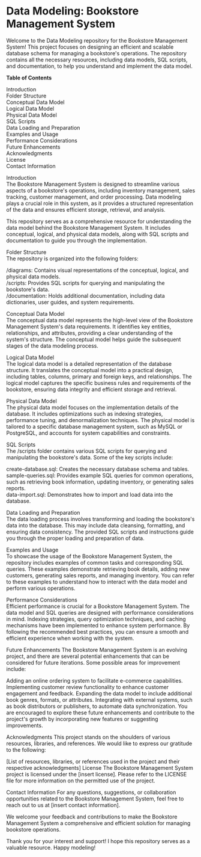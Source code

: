 # Data Modeling: Bookstore Management System

Welcome to the Data Modeling repository for the Bookstore Management System!
This project focuses on designing an efficient and scalable database schema for managing a bookstore's operations. The repository contains all the necessary resources, including data models, SQL scripts, and documentation, to help you understand and implement the data model.

**Table of Contents** 

Introduction  
Folder Structure  
Conceptual Data Model  
Logical Data Model  
Physical Data Model  
SQL Scripts  
Data Loading and Preparation  
Examples and Usage  
Performance Considerations  
Future Enhancements  
Acknowledgments  
License  
Contact Information  


Introduction  
The Bookstore Management System is designed to streamline various aspects of a bookstore's operations, including inventory management, sales tracking, customer management, and order processing. Data modeling plays a crucial role in this system, as it provides a structured representation of the data and ensures efficient storage, retrieval, and analysis.

This repository serves as a comprehensive resource for understanding the data model behind the Bookstore Management System. It includes conceptual, logical, and physical data models, along with SQL scripts and documentation to guide you through the implementation.  

Folder Structure  
The repository is organized into the following folders:  

/diagrams: Contains visual representations of the conceptual, logical, and physical data models.  
/scripts: Provides SQL scripts for querying and manipulating the bookstore's data.  
/documentation: Holds additional documentation, including data dictionaries, user guides, and system requirements.    

Conceptual Data Model  
The conceptual data model represents the high-level view of the Bookstore Management System's data requirements. It identifies key entities, relationships, and attributes, providing a clear understanding of the system's structure. The conceptual model helps guide the subsequent stages of the data modeling process.

Logical Data Model  
The logical data model is a detailed representation of the database structure. It translates the conceptual model into a practical design, including tables, columns, primary and foreign keys, and relationships. The logical model captures the specific business rules and requirements of the bookstore, ensuring data integrity and efficient storage and retrieval.

Physical Data Model  
The physical data model focuses on the implementation details of the database. It includes optimizations such as indexing strategies, performance tuning, and denormalization techniques. The physical model is tailored to a specific database management system, such as MySQL or PostgreSQL, and accounts for system capabilities and constraints.  

SQL Scripts  
The /scripts folder contains various SQL scripts for querying and manipulating the bookstore's data. Some of the key scripts include:  

create-database.sql: Creates the necessary database schema and tables.  
sample-queries.sql: Provides example SQL queries for common operations, such as retrieving book information, updating inventory, or generating sales reports.  
data-import.sql: Demonstrates how to import and load data into the database.  

Data Loading and Preparation  
The data loading process involves transforming and loading the bookstore's data into the database. This may include data cleansing, formatting, and ensuring data consistency. The provided SQL scripts and instructions guide you through the proper loading and preparation of data.

Examples and Usage  
To showcase the usage of the Bookstore Management System, the repository includes examples of common tasks and corresponding SQL queries. These examples demonstrate retrieving book details, adding new customers, generating sales reports, and managing inventory. You can refer to these examples to understand how to interact with the data model and perform various operations.

Performance Considerations  
Efficient performance is crucial for a Bookstore Management System. The data model and SQL queries are designed with performance considerations in mind. Indexing strategies, query optimization techniques, and caching mechanisms have been implemented to enhance system performance. By following the recommended best practices, you can ensure a smooth and efficient experience when working with the system.

Future Enhancements
The Bookstore Management System is an evolving project, and there are several potential enhancements that can be considered for future iterations. Some possible areas for improvement include:

Adding an online ordering system to facilitate e-commerce capabilities.
Implementing customer review functionality to enhance customer engagement and feedback.
Expanding the data model to include additional book genres, formats, or attributes.
Integrating with external systems, such as book distributors or publishers, to automate data synchronization.
You are encouraged to explore these future enhancements and contribute to the project's growth by incorporating new features or suggesting improvements.

Acknowledgments
This project stands on the shoulders of various resources, libraries, and references. We would like to express our gratitude to the following:

[List of resources, libraries, or references used in the project and their respective acknowledgments]
License
The Bookstore Management System project is licensed under the [insert license]. Please refer to the LICENSE file for more information on the permitted use of the project.

Contact Information
For any questions, suggestions, or collaboration opportunities related to the Bookstore Management System, feel free to reach out to us at [insert contact information].

We welcome your feedback and contributions to make the Bookstore Management System a comprehensive and efficient solution for managing bookstore operations.

Thank you for your interest and support!
I hope this repository serves as a valuable resource. Happy modeling!
